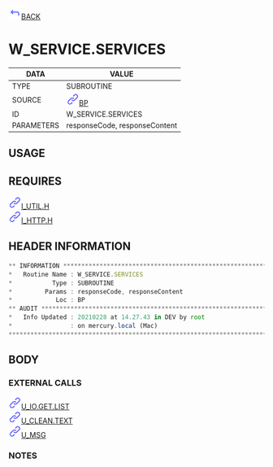 <img src="../.resources/themes/unicons-line-6563ff/corner-up-left-alt.svg" alt="BACK" width="25" />[BACK](../DOCS/BP.md)  
# W_SERVICE.SERVICES  
|DATA|VALUE|
| --- | --- |
|TYPE|SUBROUTINE|
|SOURCE|<img src="../.resources/themes/unicons-line-6563ff/link.svg" alt="BP" width="25" />[BP](../DOCS/BP.md)|
|ID|W_SERVICE.SERVICES|
|PARAMETERS|responseCode, responseContent|
    
## USAGE  
  
## REQUIRES  
<img src="../.resources/themes/unicons-line-6563ff/link.svg" alt="I_UTIL.H" width="25" />[I_UTIL.H](../DOCS.PAGE/I_UTIL.H.md)  
<img src="../.resources/themes/unicons-line-6563ff/link.svg" alt="I_HTTP.H" width="25" />[I_HTTP.H](../DOCS.PAGE/I_HTTP.H.md)  
    
## HEADER INFORMATION  
```javascript
** INFORMATION ****************************************************************
*   Routine Name : W_SERVICE.SERVICES
*           Type : SUBROUTINE
*         Params : responseCode, responseContent
*            Loc : BP
** AUDIT **********************************************************************
*   Info Updated : 20210228 at 14.27.43 in DEV by root
*                : on mercury.local (Mac)
*******************************************************************************

```
## BODY  
### EXTERNAL CALLS  
<img src="../.resources/themes/unicons-line-6563ff/link.svg" alt="U_IO.GET.LIST" width="25" />[U_IO.GET.LIST](../DOCS.PAGE/U_IO.GET.LIST.md)  
<img src="../.resources/themes/unicons-line-6563ff/link.svg" alt="U_CLEAN.TEXT" width="25" />[U_CLEAN.TEXT](../DOCS.PAGE/U_CLEAN.TEXT.md)  
<img src="../.resources/themes/unicons-line-6563ff/link.svg" alt="U_MSG" width="25" />[U_MSG](../DOCS.PAGE/U_MSG.md)  
### NOTES  
  
